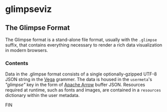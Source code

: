 # glimpseviz

## The Glimpse Format

The Glimpse format is a stand-alone file format, usually with the `.glimpse` suffix, that contains everything necessary to render a rich data visualization in modern browsers.

### Contents

Data in the .glimpse format consists of a single optionally-gzipped UTF-8 JSON string in the [Vega](https://vega.github.io/vega-lite/) grammer. The data is housed in the `usermeta`'s *"glimpse"* key in the form of [Apache Arrow](https://arrow.apache.org) buffer JSON. Resources required at runtime, such as fonts and images, are contained in a `resources` dictionary within the user metadata.


FIN
